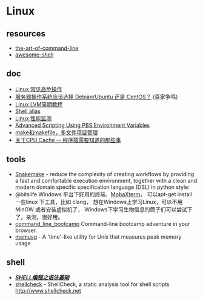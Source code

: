# Linux

## resources

-  [the-art-of-command-line](https://github.com/jlevy/the-art-of-command-line)
-  [awesome-shell](https://github.com/alebcay/awesome-shell)

## doc

-  [Linux 常见高危操作](http://blogread.cn/it/article/6876?f=wb)
-  [服务器操作系统应该选择 Debian/Ubuntu 还是 CentOS？](http://www.zhihu.com/question/19599986) (百家争鸣)
-  [Linux LVM简明教程](http://linux.cn/article-3218-1.html)
-  [Shell alias](http://alias.sh/)
-  [Linux 性能监测](http://linux.cn/topic-linux-system-performance-monitoring.html)
-  [Advanced Scripting Using PBS Environment Variables](https://wiki.hpcc.msu.edu/display/hpccdocs/Advanced+Scripting+Using+PBS+Environment+Variables)
-  [make和makefile，多文件项目管理](http://segmentfault.com/a/1190000003756084?utm_source=Weibo&utm_medium=shareLink&utm_campaign=socialShare)
-  [关于CPU Cache -- 程序猿需要知道的那些事](https://cenalulu.github.io/linux/all-about-cpu-cache/)

## tools

-  [Snakemake](https://bitbucket.org/johanneskoester/snakemake/wiki/browse/) - reduce the complexity of creating workflows by providing a fast and comfortable execution environment, together with a clean and modern domain specific specification language (DSL) in python style:
-  @bitslife Windows 平台下好用的终端，[MobaXterm](http://mobaxterm.mobatek.net/)， 可以apt-get install 一些linux 下工具，比如 clang， 想在Windows上学习Linux，可以不用 MinGW 或者安装虚拟机了， Windows下学习生物信息的筒子们可以尝试下了。亲测，很好用。
-  [command_line_bootcamp](https://github.com/blahah/command_line_bootcamp)  Command-line bootcamp adventure in your browser.
- [memusg](https://github.com/shenwei356/memusg) - A 'time'-like utility for Unix that measures peak memory usage

## shell


- [***SHELL编程之语法基础***](http://liwei.life/2016/05/16/69/)
- [shellcheck](https://github.com/koalaman/shellcheck) - ShellCheck, a static analysis tool for shell scripts http://www.shellcheck.net
